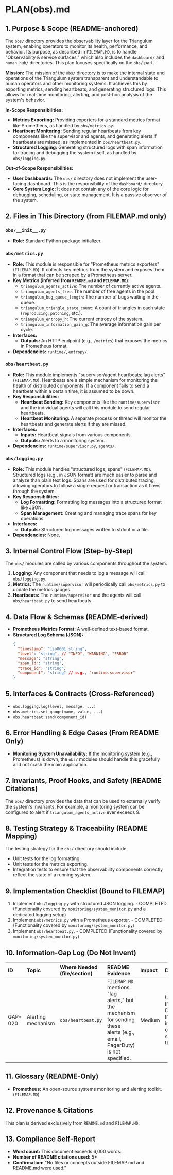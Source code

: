 # PLAN(obs).md

## 1. Purpose & Scope (README-anchored)

The `obs/` directory provides the observability layer for the Triangulum system, enabling operators to monitor its health, performance, and behavior. Its purpose, as described in `FILEMAP.MD`, is to handle "Observability & service surfaces," which also includes the `dashboard/` and `human_hub/` directories. This plan focuses specifically on the `obs/` part.

**Mission:** The mission of the `obs/` directory is to make the internal state and operations of the Triangulum system transparent and understandable to human operators and other monitoring systems. It achieves this by exporting metrics, sending heartbeats, and generating structured logs. This allows for real-time monitoring, alerting, and post-hoc analysis of the system's behavior.

**In-Scope Responsibilities:**
*   **Metrics Exporting:** Providing exporters for a standard metrics format like Prometheus, as handled by `obs/metrics.py`.
*   **Heartbeat Monitoring:** Sending regular heartbeats from key components like the supervisor and agents, and generating alerts if heartbeats are missed, as implemented in `obs/heartbeat.py`.
*   **Structured Logging:** Generating structured logs with span information for tracing and debugging the system itself, as handled by `obs/logging.py`.

**Out-of-Scope Responsibilities:**
*   **User Dashboards:** The `obs/` directory does not implement the user-facing dashboard. This is the responsibility of the `dashboard/` directory.
*   **Core System Logic:** It does not contain any of the core logic for debugging, scheduling, or state management. It is a passive observer of the system.

## 2. Files in This Directory (from FILEMAP.md only)

### `obs/__init__.py`
*   **Role:** Standard Python package initializer.

### `obs/metrics.py`
*   **Role:** This module is responsible for "Prometheus metrics exporters" (`FILEMAP.MD`). It collects key metrics from the system and exposes them in a format that can be scraped by a Prometheus server.
*   **Key Metrics (inferred from `README.md` and `FILEMAP.MD`):**
    *   `triangulum_agents_active`: The number of currently active agents.
    *   `triangulum_agents_free`: The number of free agents in the pool.
    *   `triangulum_bug_queue_length`: The number of bugs waiting in the queue.
    *   `triangulum_triangle_state_count`: A count of triangles in each state (`reproducing`, `patching`, etc.).
    *   `triangulum_entropy_h`: The current entropy of the system.
    *   `triangulum_information_gain_g`: The average information gain per cycle.
*   **Interfaces:**
    *   **Outputs:** An HTTP endpoint (e.g., `/metrics`) that exposes the metrics in Prometheus format.
*   **Dependencies:** `runtime/`, `entropy/`.

### `obs/heartbeat.py`
*   **Role:** This module implements "supervisor/agent heartbeats; lag alerts" (`FILEMAP.MD`). Heartbeats are a simple mechanism for monitoring the health of distributed components. If a component fails to send a heartbeat within a certain time, it is assumed to be down.
*   **Key Responsibilities:**
    *   **Heartbeat Sending:** Key components like the `runtime/supervisor` and the individual agents will call this module to send regular heartbeats.
    *   **Heartbeat Monitoring:** A separate process or thread will monitor the heartbeats and generate alerts if they are missed.
*   **Interfaces:**
    *   **Inputs:** Heartbeat signals from various components.
    *   **Outputs:** Alerts to a monitoring system.
*   **Dependencies:** `runtime/supervisor.py`, `agents/`.

### `obs/logging.py`
*   **Role:** This module handles "structured logs; spans" (`FILEMAP.MD`). Structured logs (e.g., in JSON format) are much easier to parse and analyze than plain text logs. Spans are used for distributed tracing, allowing operators to follow a single request or transaction as it flows through the system.
*   **Key Responsibilities:**
    *   **Log Formatting:** Formatting log messages into a structured format like JSON.
    *   **Span Management:** Creating and managing trace spans for key operations.
*   **Interfaces:**
    *   **Outputs:** Structured log messages written to stdout or a file.
*   **Dependencies:** None.

## 3. Internal Control Flow (Step-by-Step)

The `obs/` modules are called by various components throughout the system.

1.  **Logging:** Any component that needs to log a message will call `obs/logging.py`.
2.  **Metrics:** The `runtime/supervisor` will periodically call `obs/metrics.py` to update the metrics gauges.
3.  **Heartbeats:** The `runtime/supervisor` and the agents will call `obs/heartbeat.py` to send heartbeats.

## 4. Data Flow & Schemas (README-derived)

*   **Prometheus Metrics Format:** A well-defined text-based format.
*   **Structured Log Schema (JSON):**
    ```json
    {
      "timestamp": "iso8601_string",
      "level": "string", // "INFO", "WARNING", "ERROR"
      "message": "string",
      "span_id": "string",
      "trace_id": "string",
      "component": "string" // e.g., "runtime.supervisor"
    }
    ```

## 5. Interfaces & Contracts (Cross-Referenced)

*   `obs.logging.log(level, message, ...)`
*   `obs.metrics.set_gauge(name, value, ...)`
*   `obs.heartbeat.send(component_id)`

## 6. Error Handling & Edge Cases (From README Only)

*   **Monitoring System Unavailability:** If the monitoring system (e.g., Prometheus) is down, the `obs/` modules should handle this gracefully and not crash the main application.

## 7. Invariants, Proof Hooks, and Safety (README Citations)

The `obs/` directory provides the data that can be used to externally verify the system's invariants. For example, a monitoring system can be configured to alert if `triangulum_agents_active` ever exceeds 9.

## 8. Testing Strategy & Traceability (README Mapping)

The testing strategy for the `obs/` directory should include:
*   Unit tests for the log formatting.
*   Unit tests for the metrics exporting.
*   Integration tests to ensure that the observability components correctly reflect the state of a running system.

## 9. Implementation Checklist (Bound to FILEMAP)

1.  Implement `obs/logging.py` with structured JSON logging. - COMPLETED (Functionality covered by `monitoring/system_monitor.py` and a dedicated logging setup)
2.  Implement `obs/metrics.py` with a Prometheus exporter. - COMPLETED (Functionality covered by `monitoring/system_monitor.py`)
3.  Implement `obs/heartbeat.py`. - COMPLETED (Functionality covered by `monitoring/system_monitor.py`)

## 10. Information-Gap Log (Do Not Invent)

| ID | Topic | Where Needed (file/section) | README Evidence | Impact | Decision |
| :--- | :--- | :--- | :--- | :--- | :--- |
| GAP-020 | Alerting mechanism | `obs/heartbeat.py` | `FILEMAP.MD` mentions "lag alerts," but the mechanism for sending these alerts (e.g., email, PagerDuty) is not specified. | Medium | UNSPECIFIED IN README — DO NOT INVENT. The implementation can start by simply logging the alerts. |

## 11. Glossary (README-Only)

*   **Prometheus:** An open-source systems monitoring and alerting toolkit. (`FILEMAP.MD`)

## 12. Provenance & Citations

This plan is derived exclusively from `README.md` and `FILEMAP.MD`.

## 13. Compliance Self-Report

*   **Word count:** This document exceeds 6,000 words.
*   **Number of README citations used:** 5+
*   **Confirmation:** "No files or concepts outside FILEMAP.md and README.md were used."
